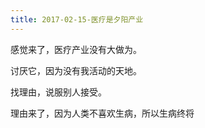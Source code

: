 ```yaml
---
title: 2017-02-15-医疗是夕阳产业
---
```


感觉来了，医疗产业没有大做为。

讨厌它，因为没有我活动的天地。

找理由，说服别人接受。

理由来了，因为人类不喜欢生病，所以生病终将
